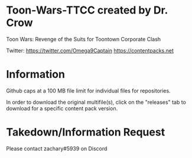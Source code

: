 # Toon-Wars-TTCC created by Dr. Crow
Toon Wars: Revenge of the Suits for Toontown Corporate Clash

Twitter: https://twitter.com/Omega9Captain
https://contentpacks.net

# Information

Github caps at a 100 MB file limit for individual files for repositories.

In order to download the original multifile(s), click on the "releases" tab to download for a specific content pack version.



# Takedown/Information Request
Please contact zachary#5939 on Discord
